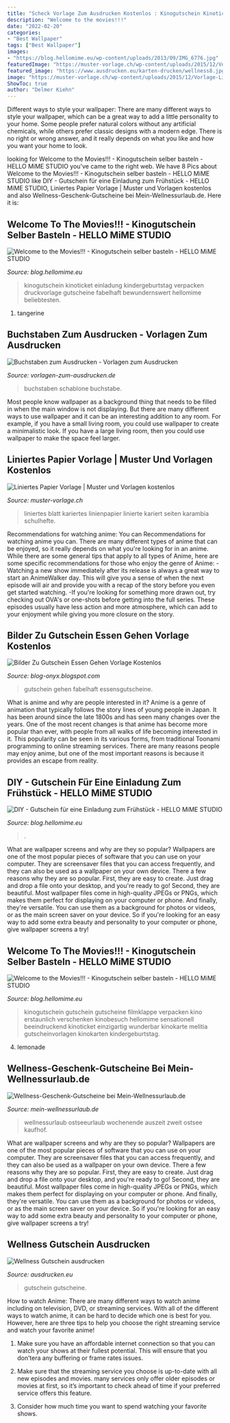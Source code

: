 ```yaml
---
title: "Scheck Vorlage Zum Ausdrucken Kostenlos : Kinogutschein Kinoticket Einladung Kindergeburtstag Verpacken Druckvorlage Gutscheine Fabelhaft Bewundernswert Hellomime Beliebtesten"
description: "Welcome to the movies!!!"
date: "2022-02-20"
categories:
- "Best Wallpaper"
tags: ["Best Wallpaper"]
images:
- "https://blog.hellomime.eu/wp-content/uploads/2013/09/IMG_6776.jpg"
featuredImage: "https://muster-vorlage.ch/wp-content/uploads/2015/12/Vorlage-Liniertes-Papier-A4-PDF-693x1024.jpg"
featured_image: "https://www.ausdrucken.eu/karten-drucken/wellness8.jpg"
image: "https://muster-vorlage.ch/wp-content/uploads/2015/12/Vorlage-Liniertes-Papier-A4-PDF-693x1024.jpg"
ShowToc: true
author: "Delmer Kiehn"
---
```



Different ways to style your wallpaper:
There are many different ways to style your wallpaper, which can be a great way to add a little personality to your home. Some people prefer natural colors without any artificial chemicals, while others prefer classic designs with a modern edge. There is no right or wrong answer, and it really depends on what you like and how you want your home to look.

	

		
looking for Welcome to the Movies!!! - Kinogutschein selber basteln - HELLO MiME STUDIO you've came to the right web. We have 8 Pics about Welcome to the Movies!!! - Kinogutschein selber basteln - HELLO MiME STUDIO like DIY - Gutschein für eine Einladung zum Frühstück - HELLO MiME STUDIO, Liniertes Papier Vorlage | Muster und Vorlagen kostenlos and also Wellness-Geschenk-Gutscheine bei Mein-Wellnessurlaub.de. Here it is:
		
    
## Welcome To The Movies!!! - Kinogutschein Selber Basteln - HELLO MiME STUDIO

<img loading=lazy src="https://blog.hellomime.eu/wp-content/uploads/2013/09/IMG_6772-1024x768.jpg" onerror="this.onerror=null;this.src='https://tse4.mm.bing.net/th?id=OIP.jU8JdWiPjuikUL4Ctce1xgHaFj&amp;pid=15.1';" alt="Welcome to the Movies!!! - Kinogutschein selber basteln - HELLO MiME STUDIO">

_Source: blog.hellomime.eu_

>kinogutschein kinoticket einladung kindergeburtstag verpacken druckvorlage gutscheine fabelhaft bewundernswert hellomime beliebtesten. 

	

1. tangerine 

    
## Buchstaben Zum Ausdrucken - Vorlagen Zum Ausdrucken

<img loading=lazy src="https://vorlagen-zum-ausdrucken.de/wp-content/uploads/2020/02/L.jpg" onerror="this.onerror=null;this.src='https://tse3.mm.bing.net/th?id=OIP.bXPzHZe8qvA1T1Gozh6engAAAA&amp;pid=15.1';" alt="Buchstaben zum Ausdrucken - Vorlagen zum Ausdrucken">

_Source: vorlagen-zum-ausdrucken.de_

>buchstaben schablone buchstabe. 

	

Most people know wallpaper as a background thing that needs to be filled in when the main window is not displaying. But there are many different ways to use wallpaper and it can be an interesting addition to any room. For example, if you have a small living room, you could use wallpaper to create a minimalistic look. If you have a large living room, then you could use wallpaper to make the space feel larger.

    
## Liniertes Papier Vorlage | Muster Und Vorlagen Kostenlos

<img loading=lazy src="https://muster-vorlage.ch/wp-content/uploads/2015/12/Vorlage-Liniertes-Papier-A4-PDF-693x1024.jpg" onerror="this.onerror=null;this.src='https://tse1.mm.bing.net/th?id=OIP.t33NaR-SLd9oDLfnM3mA4AHaK8&amp;pid=15.1';" alt="Liniertes Papier Vorlage | Muster und Vorlagen kostenlos">

_Source: muster-vorlage.ch_

>liniertes blatt kariertes linienpapier linierte kariert seiten karambia schulhefte. 

	

Recommendations for watching anime: You can
Recommendations for watching anime you can. There are many different types of anime that can be enjoyed, so it really depends on what you're looking for in an anime. While there are some general tips that apply to all types of Anime, here are some specific recommendations for those who enjoy the genre of Anime: 
-Watching a new show immediately after its release is always a great way to start an AnimeWalker day. This will give you a sense of when the next episode will air and provide you with a recap of the story before you even get started watching. 
-If you're looking for something more drawn out, try checking out OVA's or one-shots before getting into the full series. These episodes usually have less action and more atmosphere, which can add to your enjoyment while giving you more closure on the story.

    
## Bilder Zu Gutschein Essen Gehen Vorlage Kostenlos

<img loading=lazy src="https://4.bp.blogspot.com/-PW0AhLAp270/VL6rKKfoe0I/AAAAAAAAFHk/gxMM7oIPcfU/s1600/IMG_0667.JPG" onerror="this.onerror=null;this.src='https://tse3.mm.bing.net/th?id=OIP.GM-CtMzKJ0pRLN0rz8zyWAHaL9&amp;pid=15.1';" alt="Bilder Zu Gutschein Essen Gehen Vorlage Kostenlos">

_Source: blog-onyx.blogspot.com_

>gutschein gehen fabelhaft essensgutscheine. 

	

What is anime and why are people interested in it?
Anime is a genre of animation that typically follows the story lines of young people in Japan. It has been around since the late 1800s and has seen many changes over the years. One of the most recent changes is that anime has become more popular than ever, with people from all walks of life becoming interested in it. This popularity can be seen in its various forms, from traditional Toonami programming to online streaming services. There are many reasons people may enjoy anime, but one of the most important reasons is because it provides an escape from reality.

    
## DIY - Gutschein Für Eine Einladung Zum Frühstück - HELLO MiME STUDIO

<img loading=lazy src="https://blog.hellomime.eu/wp-content/uploads/2014/09/IMG_7875.jpg" onerror="this.onerror=null;this.src='https://tse2.mm.bing.net/th?id=OIP.DA8v_DPLN_qR3hd3Ieh1pAHaJ3&amp;pid=15.1';" alt="DIY - Gutschein für eine Einladung zum Frühstück - HELLO MiME STUDIO">

_Source: blog.hellomime.eu_

>. 

	

What are wallpaper screens and why are they so popular?
Wallpapers are one of the most popular pieces of software that you can use on your computer. They are screensaver files that you can access frequently, and they can also be used as a wallpaper on your own device. There a few reasons why they are so popular. First, they are easy to create. Just drag and drop a file onto your desktop, and you're ready to go! Second, they are beautiful. Most wallpaper files come in high-quality JPEGs or PNGs, which makes them perfect for displaying on your computer or phone. And finally, they're versatile. You can use them as a background for photos or videos, or as the main screen saver on your device. So if you're looking for an easy way to add some extra beauty and personality to your computer or phone, give wallpaper screens a try!

    
## Welcome To The Movies!!! - Kinogutschein Selber Basteln - HELLO MiME STUDIO

<img loading=lazy src="https://blog.hellomime.eu/wp-content/uploads/2013/09/IMG_6776.jpg" onerror="this.onerror=null;this.src='https://tse2.mm.bing.net/th?id=OIP.mdKT0svtT_NaOXCAHv6uLwHaGk&amp;pid=15.1';" alt="Welcome to the Movies!!! - Kinogutschein selber basteln - HELLO MiME STUDIO">

_Source: blog.hellomime.eu_

>kinogutschein gutschein gutscheine filmklappe verpacken kino erstaunlich verschenken kinobesuch hellomime sensationell beeindruckend kinoticket einzigartig wunderbar kinokarte melitia gutscheinvorlagen kinokarten kindergeburtstag. 

	

4. lemonade 

    
## Wellness-Geschenk-Gutscheine Bei Mein-Wellnessurlaub.de

<img loading=lazy src="https://www.mein-wellnessurlaub.de/gutscheine/motiv-03-gross.jpg" onerror="this.onerror=null;this.src='https://tse1.mm.bing.net/th?id=OIP.4OmDP1Klx3qkZmqA19b0SQHaHa&amp;pid=15.1';" alt="Wellness-Geschenk-Gutscheine bei Mein-Wellnessurlaub.de">

_Source: mein-wellnessurlaub.de_

>wellnessurlaub ostseeurlaub wochenende auszeit zweit ostsee kaufhof. 

	

What are wallpaper screens and why are they so popular?
Wallpapers are one of the most popular pieces of software that you can use on your computer. They are screensaver files that you can access frequently, and they can also be used as a wallpaper on your own device. There a few reasons why they are so popular. First, they are easy to create. Just drag and drop a file onto your desktop, and you're ready to go! Second, they are beautiful. Most wallpaper files come in high-quality JPEGs or PNGs, which makes them perfect for displaying on your computer or phone. And finally, they're versatile. You can use them as a background for photos or videos, or as the main screen saver on your device. So if you're looking for an easy way to add some extra beauty and personality to your computer or phone, give wallpaper screens a try!

    
## Wellness Gutschein Ausdrucken

<img loading=lazy src="https://www.ausdrucken.eu/karten-drucken/wellness8.jpg" onerror="this.onerror=null;this.src='https://tse1.mm.bing.net/th?id=OIP.LL7Rh-8MEmvogQeL2ffvwQHaFj&amp;pid=15.1';" alt="Wellness Gutschein ausdrucken">

_Source: ausdrucken.eu_

>gutschein gutscheine. 

	

How to watch Anime: There are many different ways to watch anime including on television, DVD, or streaming services.
With all of the different ways to watch anime, it can be hard to decide which one is best for you. However, here are three tips to help you choose the right streaming service and watch your favorite anime!
1. Make sure you have an affordable internet connection so that you can watch your shows at their fullest potential. This will ensure that you don’tera any buffering or frame rates issues.

2. Make sure that the streaming service you choose is up-to-date with all new episodes and movies. many services only offer older episodes or movies at first, so it’s important to check ahead of time if your preferred service offers this feature.

3. Consider how much time you want to spend watching your favorite shows.

